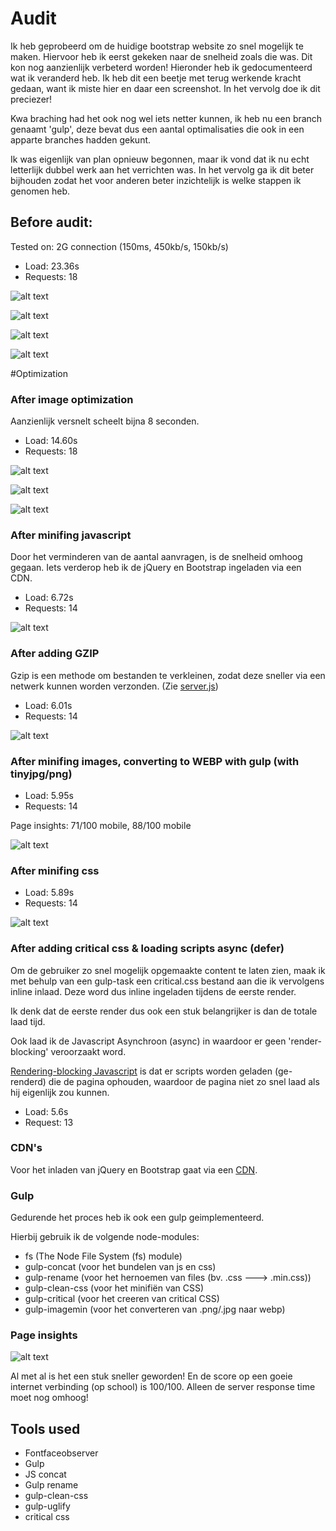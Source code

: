 # Audit

Ik heb geprobeerd om de huidige bootstrap website zo snel mogelijk te maken.
Hiervoor heb ik eerst gekeken naar de snelheid zoals die was. Dit kon nog aanzienlijk verbeterd worden! Hieronder heb ik gedocumenteerd wat ik veranderd heb. Ik heb dit een beetje met terug werkende kracht gedaan, want ik  miste hier en daar een screenshot.
In het vervolg doe ik dit preciezer!

Kwa braching had het ook nog wel iets netter kunnen, ik heb nu een branch genaamt 'gulp', deze 
bevat dus een aantal optimalisaties die ook in een apparte branches hadden gekunt. 

Ik was eigenlijk van plan opnieuw begonnen, maar ik vond dat ik nu echt letterlijk dubbel werk aan het verrichten was.
In het vervolg ga ik dit beter bijhouden zodat het voor anderen beter inzichtelijk is
welke stappen ik genomen heb. 


## Before audit:
Tested on:  2G connection (150ms, 450kb/s, 150kb/s)

- Load:       23.36s
- Requests:   18

![alt text](screenshots/captured.png "Audit")

![alt text](screenshots/1.before.png "Audit")

![alt text](screenshots/1.first-state_network.png "Audit")

![alt text](screenshots/1.first-state_timeline.png "Audit")


#Optimization

### After image optimization

Aanzienlijk versnelt scheelt bijna 8 seconden.

- Load:       14.60s
- Requests:   18

![alt text](screenshots/2.optimized-images.png "Audit")

![alt text](screenshots/2.gzip_network.png "Audit")

![alt text](screenshots/2.gzip_timeline.png "Audit")


### After minifing javascript

Door het verminderen van de aantal aanvragen, is de snelheid omhoog gegaan. 
Iets verderop heb ik de jQuery en Bootstrap ingeladen via een CDN.

- Load: 6.72s
- Requests: 14


![alt text](screenshots/3.minified-js.png "Audit")

### After adding GZIP

Gzip is een methode om bestanden te verkleinen, zodat deze sneller via een netwerk kunnen worden verzonden.
(Zie [server.js](/sever.js))

- Load: 6.01s
- Requests: 14

![alt text](screenshots/4.gzip.png "Audit")


### After minifing images, converting to WEBP with gulp (with tinyjpg/png)

- Load: 5.95s
- Requests: 14

Page insights: 71/100 mobile, 88/100 mobile


![alt text](screenshots/5.minified-imgs.png)


### After minifing css

- Load: 5.89s
- Requests: 14

![alt text](screenshots/6.minified-css.png)

### After adding critical css & loading scripts async (defer)

Om de gebruiker zo snel mogelijk opgemaakte content te laten zien, maak ik met behulp van een gulp-task
een critical.css bestand aan die ik vervolgens inline inlaad. Deze word dus inline ingeladen tijdens de eerste render.
 
 Ik denk dat de eerste render dus ook een stuk belangrijker is dan de totale laad tijd.
 
 Ook laad ik de Javascript Asynchroon (async) in waardoor er geen 'render-blocking' veroorzaakt word.
  
  [Rendering-blocking Javascript](https://github.com/user/repo/blob/branch/other_file.md) is dat er scripts worden geladen (ge-renderd) die de pagina
  ophouden, waardoor de pagina niet zo snel laad als hij eigenlijk zou kunnen. 
    

- Load: 5.6s
- Request: 13

### CDN's

Voor het inladen van jQuery en Bootstrap gaat via een [CDN](http://www.webopedia.com/TERM/C/CDN.html).


### Gulp

Gedurende het proces heb ik ook een gulp geimplementeerd. 

Hierbij gebruik ik de volgende node-modules:

- fs (The Node File System (fs) module)
- gulp-concat (voor het bundelen van js en css)
- gulp-rename (voor het hernoemen van files (bv. .css ---> .min.css))
- gulp-clean-css (voor het minifiën van CSS)
- gulp-critical (voor het creeren van critical CSS)
- gulp-imagemin (voor het converteren van .png/.jpg naar webp)

### Page insights

![alt text](screenshots/insight2.png)

Al met al is het een stuk sneller geworden! En de score op een goeie internet verbinding (op school) is 100/100. Alleen de server response time moet nog omhoog!


## Tools used

- Fontfaceobserver
- Gulp
- JS concat
- Gulp rename
- gulp-clean-css
- gulp-uglify
- critical css



